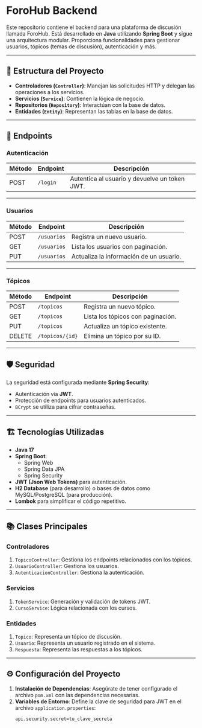# ForoHub Backend

Este repositorio contiene el backend para una plataforma de discusión llamada ForoHub. Está desarrollado en **Java** utilizando **Spring Boot** y sigue una arquitectura modular. Proporciona funcionalidades para gestionar usuarios, tópicos (temas de discusión), autenticación y más.

---

## 📂 Estructura del Proyecto

- **Controladores (`Controller`)**: Manejan las solicitudes HTTP y delegan las operaciones a los servicios.
- **Servicios (`Service`)**: Contienen la lógica de negocio.
- **Repositorios (`Repository`)**: Interactúan con la base de datos.
- **Entidades (`Entity`)**: Representan las tablas en la base de datos.

---

## 🚀 Endpoints

### **Autenticación**
| Método | Endpoint   | Descripción             |
|--------|------------|-------------------------|
| POST   | `/login`   | Autentica al usuario y devuelve un token JWT. |

---

### **Usuarios**
| Método | Endpoint     | Descripción                           |
|--------|--------------|---------------------------------------|
| POST   | `/usuarios`  | Registra un nuevo usuario.           |
| GET    | `/usuarios`  | Lista los usuarios con paginación.   |
| PUT    | `/usuarios`  | Actualiza la información de un usuario. |

---

### **Tópicos**
| Método | Endpoint     | Descripción                           |
|--------|--------------|---------------------------------------|
| POST   | `/topicos`   | Registra un nuevo tópico.            |
| GET    | `/topicos`   | Lista los tópicos con paginación.    |
| PUT    | `/topicos`   | Actualiza un tópico existente.       |
| DELETE | `/topicos/{id}` | Elimina un tópico por su ID.         |

---

## 🛡️ Seguridad

La seguridad está configurada mediante **Spring Security**:
- Autenticación vía **JWT**.
- Protección de endpoints para usuarios autenticados.
- `BCrypt` se utiliza para cifrar contraseñas.

---

## 🏗️ Tecnologías Utilizadas

- **Java 17**
- **Spring Boot**:
  - Spring Web
  - Spring Data JPA
  - Spring Security
- **JWT (Json Web Tokens)** para autenticación.
- **H2 Database** (para desarrollo) o bases de datos como MySQL/PostgreSQL (para producción).
- **Lombok** para simplificar el código repetitivo.

---

## 📚 Clases Principales

### **Controladores**
1. `TopicoController`: Gestiona los endpoints relacionados con los tópicos.
2. `UsuarioController`: Gestiona los usuarios.
3. `AutenticacionController`: Gestiona la autenticación.

### **Servicios**
1. `TokenService`: Generación y validación de tokens JWT.
2. `CursoService`: Lógica relacionada con los cursos.

### **Entidades**
1. `Topico`: Representa un tópico de discusión.
2. `Usuario`: Representa un usuario registrado en el sistema.
3. `Respuesta`: Representa las respuestas a los tópicos.

---

## ⚙️ Configuración del Proyecto

1. **Instalación de Dependencias**: Asegúrate de tener configurado el archivo `pom.xml` con las dependencias necesarias.
2. **Variables de Entorno**: Define la clave de seguridad para JWT en el archivo `application.properties`:
   ```properties
   api.security.secret=tu_clave_secreta
